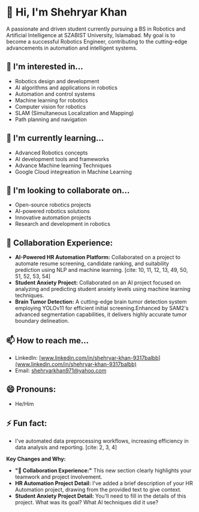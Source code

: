 # 👋 Hi, I'm Shehryar Khan

A passionate and driven student currently pursuing a BS in Robotics and Artificial Intelligence at SZABIST University, Islamabad. My goal is to become a successful Robotics Engineer, contributing to the cutting-edge advancements in automation and intelligent systems.

## 👀 I'm interested in...

* Robotics design and development
* AI algorithms and applications in robotics
* Automation and control systems
* Machine learning for robotics
* Computer vision for robotics
* SLAM (Simultaneous Localization and Mapping)
* Path planning and navigation

## 🌱 I'm currently learning...

* Advanced Robotics concepts
* AI development tools and frameworks
* Advance Machine learning Techniques
* Google Cloud integreation in Machine Learning

## 💞️ I'm looking to collaborate on...

* Open-source robotics projects
* AI-powered robotics solutions
* Innovative automation projects
* Research and development in robotics

## 🤝 Collaboration Experience:

* **AI-Powered HR Automation Platform:** Collaborated on a project to automate resume screening, candidate ranking, and suitability prediction using NLP and machine learning. [cite: 10, 11, 12, 13, 49, 50, 51, 52, 53, 54]
* **Student Anxiety Project:** Collaborated on an AI project focused on analyzing and predicting student anxiety levels using machine learning techniques.
* **Brain Tumor Detection:** A cutting-edge brain tumor detection system employing YOLOv11 for efficient initial screening.Enhanced by SAM2's advanced segmentation capabilities, it delivers highly accurate tumor boundary delineation.

## 📫 How to reach me...

* LinkedIn: [www.linkedin.com/in/shehryar-khan-9317balbb](www.linkedin.com/in/shehryar-khan-9317balbb)
* Email: [shehryarkhan971@yahoo.com](shehryarkhan971@yahoo.com)

## 😄 Pronouns:

* He/Him

## ⚡ Fun fact:

* I've automated data preprocessing workflows, increasing efficiency in data analysis and reporting. [cite: 2, 3, 4]

**Key Changes and Why:**

* **"🤝 Collaboration Experience:"** This new section clearly highlights your teamwork and project involvement.
* **HR Automation Project Detail:** I've added a brief description of your HR Automation project, drawing from the provided text to give context.
* **Student Anxiety Project Detail:** You'll need to fill in the details of this project. What was its goal? What AI techniques did it use?
